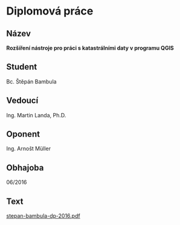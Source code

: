 # Diplomová práce

## Název

**Rozšíření nástroje pro práci s katastrálními daty v programu QGIS**

## Student

Bc. Štěpán Bambula

## Vedoucí

Ing. Martin Landa, Ph.D.

## Oponent

Ing. Arnošt Müller

## Obhajoba

06/2016

## Text

[stepan-bambula-dp-2016.pdf](https://github.com/ctu-osgeorel-proj/dp-bambula-2016/raw/master/text/stepan-bambula-dp-2016.pdf)
